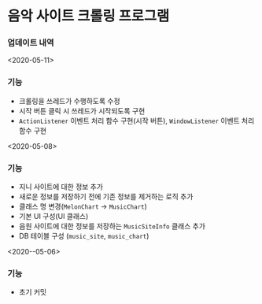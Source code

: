 # 음악 사이트 크롤링 프로그램

### 업데이트 내역

<2020-05-11>

### 기능

- 크롤링을 쓰레드가 수행하도록 수정
- 시작 버튼 클릭 시 쓰레드가 시작되도록 구현
- `ActionListener` 이벤트 처리 함수 구현(시작 버튼),  `WindowListener` 이벤트 처리 함수 구현

<2020-05-08>

### 기능

- 지니 사이트에 대한 정보 추가
- 새로운 정보를 저장하기 전에 기존 정보를 제거하는 로직 추가
- 클래스 명 변경(`MelonChart` -> `MusicChart`)
- 기본 UI 구성(UI 클래스)
- 음원 사이트에 대한 정보를 저장하는 `MusicSiteInfo` 클래스 추가
- DB 테이블 구성 (`music_site`, `music_chart`)



<2020--05-06>

### 기능

- 초기 커밋
